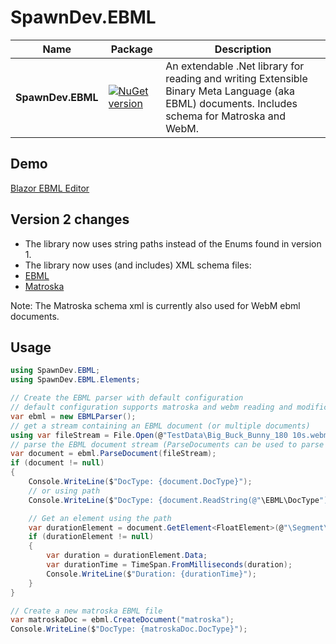 # SpawnDev.EBML

| Name | Package | Description |
|---------|-------------|-------------|
|**SpawnDev.EBML**|[![NuGet version](https://badge.fury.io/nu/SpawnDev.EBML.svg)](https://www.nuget.org/packages/SpawnDev.EBML)| An extendable .Net library for reading and writing Extensible Binary Meta Language (aka EBML) documents. Includes schema for Matroska and WebM. | 

## Demo
[Blazor EBML Editor](https://lostbeard.github.io/SpawnDev.EBML/)


## Version 2 changes
- The library now uses string paths instead of the Enums found in version 1.
- The library now uses (and includes) XML schema files:  
- [EBML](https://github.com/ietf-wg-cellar/ebml-specification/blob/master/ebml.xml)
- [Matroska](https://github.com/ietf-wg-cellar/matroska-specification/blob/master/ebml_matroska.xml)  

Note: The Matroska schema xml is currently also used for WebM ebml documents.

## Usage

```cs
using SpawnDev.EBML;
using SpawnDev.EBML.Elements;

// Create the EBML parser with default configuration
// default configuration supports matroska and webm reading and modification
var ebml = new EBMLParser();
// get a stream containing an EBML document (or multiple documents)
using var fileStream = File.Open(@"TestData\Big_Buck_Bunny_180 10s.webm", FileMode.Open);
// parse the EBML document stream (ParseDocuments can be used to parse all documents in the stream)
var document = ebml.ParseDocument(fileStream);
if (document != null)
{
    Console.WriteLine($"DocType: {document.DocType}");
    // or using path
    Console.WriteLine($"DocType: {document.ReadString(@"\EBML\DocType")}");

    // Get an element using the path
    var durationElement = document.GetElement<FloatElement>(@"\Segment\Info\Duration");
    if (durationElement != null)
    {
        var duration = durationElement.Data;
        var durationTime = TimeSpan.FromMilliseconds(duration);
        Console.WriteLine($"Duration: {durationTime}");
    }
}

// Create a new matroska EBML file
var matroskaDoc = ebml.CreateDocument("matroska");
Console.WriteLine($"DocType: {matroskaDoc.DocType}");
```